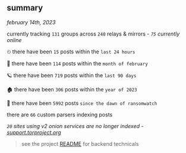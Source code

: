 
## summary
_february 14th, 2023_

currently tracking `131` groups across `240` relays & mirrors - _`75` currently online_

⏲ there have been `15` posts within the `last 24 hours`

🦈 there have been `114` posts within the `month of february`

🪐 there have been `719` posts within the `last 90 days`

🏚 there have been `306` posts within the `year of 2023`

🦕 there have been `5992` posts `since the dawn of ransomwatch`

there are `66` custom parsers indexing posts

_`20` sites using v2 onion services are no longer indexed - [support.torproject.org](https://support.torproject.org/onionservices/v2-deprecation/)_

> see the project [README](https://github.com/joshhighet/ransomwatch#ransomwatch--) for backend technicals
